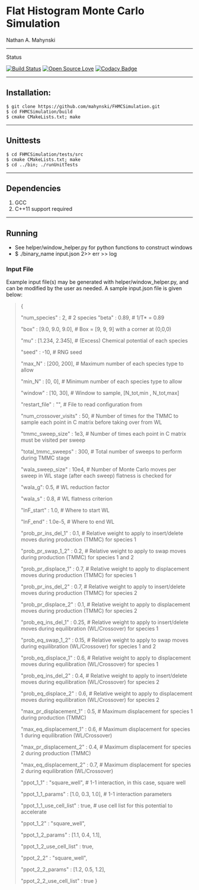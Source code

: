 # Flat Histogram Monte Carlo Simulation

Nathan A. Mahynski

---

Status

[![Build Status](https://travis-ci.org/mahynski/FHMCSimulation.svg?branch=master)](https://travis-ci.org/mahynski/FHMCSimulation) [![Open Source Love](https://badges.frapsoft.com/os/v2/open-source.svg?v=103)](https://github.com/ellerbrock/open-source-badge/) [![Codacy Badge](https://api.codacy.com/project/badge/Grade/f5b0edf4e77e4902b871d7f1faeabc6f)](https://www.codacy.com/app/nathan-mahynski/FHMCSimulation?utm_source=github.com&amp;utm_medium=referral&amp;utm_content=mahynski/FHMCSimulation&amp;utm_campaign=Badge_Grade)

---

## Installation:

```
$ git clone https://github.com/mahynski/FHMCSimulation.git
$ cd FHMCSimulation/build
$ cmake CMakeLists.txt; make
```

---

## Unittests

```
$ cd FHMCSimulation/tests/src
$ cmake CMakeLists.txt; make
$ cd ../bin; ./runUnitTests
```

---

## Dependencies

1. GCC
2. C++11 support required

---

## Running

* See helper/window_helper.py for python functions to construct windows
* $ ./binary_name input.json 2>> err >> log

### Input File

Example input file(s) may be generated with helper/window_helper.py, and can be modified by the user as needed.  A sample input.json file is given below:

>{
>
> "num_species" : 2, # 2 species
> "beta" : 0.89, # 1/T* = 0.89
>
>"box" : [9.0, 9.0, 9.0], # Box = [9, 9, 9] with a corner at (0,0,0)
>
>"mu" : [1.234, 2.345], # (Excess) Chemical potential of each species
>
>"seed" : -10, # RNG seed
>
>"max_N" : [200, 200], # Maximum number of each species type to allow
>
>"min_N" : [0, 0], # Minimum number of each species type to allow
>
>"window" : [10, 30], # Window to sample, [N_tot,min , N_tot,max]
>
>"restart_file" : "", # File to read configuration from
>
>"num_crossover_visits" : 50, # Number of times for the TMMC to sample each point in C matrix before taking over from WL
>
>"tmmc_sweep_size" : 1e3, # Number of times each point in C matrix must be visited per sweep
>
>"total_tmmc_sweeps" : 300, # Total number of sweeps to perform during TMMC stage
>
>"wala_sweep_size" : 10e4, # Number of Monte Carlo moves per sweep in WL stage (after each sweep) flatness is checked for
>
>"wala_g": 0.5, # WL reduction factor
>
>"wala_s" : 0.8, # WL flatness criterion
>
>"lnF_start" : 1.0, # Where to start WL
>
>"lnF_end" : 1.0e-5, # Where to end WL
>
>"prob_pr_ins_del_1" : 0.1, # Relative weight to apply to insert/delete moves during production (TMMC) for species 1
>
>"prob_pr_swap_1_2" : 0.2, # Relative weight to apply to swap moves during production (TMMC) for species 1 and 2
>
>"prob_pr_displace_1" : 0.7, # Relative weight to apply to displacement moves during production (TMMC) for species 1
>
>"prob_pr_ins_del_2" : 0.7, # Relative weight to apply to insert/delete moves during production (TMMC) for species 2
>
>"prob_pr_displace_2" : 0.1, # Relative weight to apply to displacement moves during production (TMMC) for species 2
>
>"prob_eq_ins_del_1" : 0.25, # Relative weight to apply to insert/delete moves during equilibration (WL/Crossover) for species 1
>
>"prob_eq_swap_1_2" : 0.15, # Relative weight to apply to swap moves during equilibration (WL/Crossover) for species 1 and 2
>
>"prob_eq_displace_1" : 0.6, # Relative weight to apply to displacement moves during equilibration (WL/Crossover) for species 1
>
>"prob_eq_ins_del_2" : 0.4, # Relative weight to apply to insert/delete moves during equilibration (WL/Crossover) for species 2
>
>"prob_eq_displace_2" : 0.6, # Relative weight to apply to displacement moves during equilibration (WL/Crossover) for species 2
>
>"max_pr_displacement_1" : 0.5, # Maximum displacement for species 1 during production (TMMC)
>
>"max_eq_displacement_1" : 0.6, # Maximum displacement for species 1 during equilibration (WL/Crossover)
>
>"max_pr_displacement_2" : 0.4, # Maximum displacement for species 2 during production (TMMC)
>
>"max_eq_displacement_2" : 0.7, # Maximum displacement for species 2 during equilibration (WL/Crossover)
>
>"ppot_1_1" : "square_well", # 1-1 interaction, in this case, square well
>
>"ppot_1_1_params" : [1.0, 0.3, 1.0], # 1-1 interaction parameters
>
>"ppot_1_1_use_cell_list" : true, # use cell list for this potential to accelerate
>
>"ppot_1_2" : "square_well",
>
>"ppot_1_2_params" : [1.1, 0.4, 1.1],
>
>"ppot_1_2_use_cell_list" : true,
>
>"ppot_2_2" : "square_well",
>
>"ppot_2_2_params" : [1.2, 0.5, 1.2],
>
>"ppot_2_2_use_cell_list" : true
}
